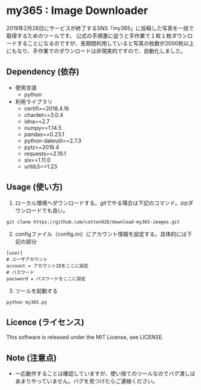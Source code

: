 # my365 : Image Downloader
2019年2月28日にサービスが終了するSNS「my365」に投稿した写真を一括で取得するためのツールです。
公式の手順書に従うと手作業で１枚１枚ダウンロードすることになるのですが、長期間利用していると写真の枚数が2000枚以上にもなり、手作業でのダウンロードは非現実的ですので、自動化しました。

## Dependency (依存)
- 使用言語
  - python
- 利用ライブラリ
  - certifi==2018.4.16
  - chardet==3.0.4
  - idna==2.7
  - numpy==1.14.5
  - pandas==0.23.1
  - python-dateutil==2.7.3
  - pytz==2018.4
  - requests==2.19.1
  - six==1.11.0
  - urllib3==1.23
 
## Usage (使い方)
1. ローカル環境へダウンロードする。gitでやる場合は下記のコマンド。zipダウンロードでも良い。
```
git clone https://github.com/cotton928/download-my365-images.git
```

2. configファイル（config.ini）にアカウント情報を設定する。具体的には下記の部分
```
[user]
# ユーザアカウント
account = アカウントIDをここに設定
# パスワード
password = パスワードをここに設定
```

3. ツールを起動する
```
python my365.py
```


## Licence (ライセンス)
This software is released under the MIT License, see LICENSE.

## Note (注意点)
- 一応動作することは確認していますが、使い捨てのツールなのでバグ潰しはあまりやっていません。バグを見つけたらご連絡ください。
